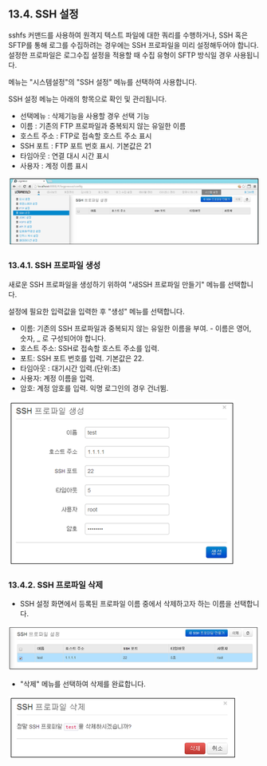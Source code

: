 ## 13.4. SSH 설정

sshfs 커맨드를 사용하여 원격지 텍스트 파일에 대한 쿼리를 수행하거나, SSH 혹은 SFTP를 통해 로그를 수집하려는 경우에는 SSH 프로파일을 미리 설정해두어야 합니다. 설정한 프로파일은 로그수집 설정을 적용할 때 수집 유형이 SFTP 방식일 경우 사용됩니다.

메뉴는 "시스템설정"의 "SSH 설정" 메뉴를 선택하여 사용합니다.

SSH 설정 메뉴는 아래의 항목으로 확인 및 관리됩니다.

* 선택메뉴 : 삭제기능을 사용할 경우 선택 기능
* 이름 : 기존의 FTP 프로파일과 중복되지 않는 유일한 이름
* 호스트 주소 : FTP로 접속할 호스트 주소 표시
* SSH 포트 : FTP 포트 번호 표시. 기본값은 21
* 타임아웃 : 연결 대시 시간 표시
* 사용자 : 계정 이름 표시

![SSH 설정 화면](images/13.4_ssh_setup.png)

### 13.4.1. SSH 프로파일 생성

새로운 SSH 프로파일을 생성하기 위하여 "새SSH 프로파일 만들기" 메뉴를 선택합니다.

설정에 필요한 입력값을 입력한 후 "생성" 메뉴를 선택합니다.

* 이름: 기존의 SSH 프로파일과 중복되지 않는 유일한 이름을 부여.
	\- 이름은 영어, 숫자, \_ 로 구성되어야 합니다.
* 호스트 주소: SSH로 접속할 호스트 주소를 입력.
*  포트: SSH 포트 번호를 입력. 기본값은 22.
* 타임아웃 : 대기시간 입력.(단위:초)
* 사용자: 계정 이름을 입력.
* 암호: 계정 암호를 입력. 익명 로그인의 경우 건너뜀.

![SSH 프로파일 생성](images/13.4_ssh_create_1.png)

### 13.4.2. SSH 프로파일 삭제

* SSH 설정 화면에서 등록된 프로파일 이름 중에서 삭제하고자 하는 이름을 선택합니다.

![SSH 프로파일 설정](images/13.4_ssh_remove_1.png)

* "삭제" 메뉴를 선택하여 삭제를 완료합니다.

![SSH 프로파일 삭제](images/13.4_ssh_remove_2.png)

